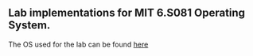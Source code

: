 ## Lab implementations for MIT 6.S081 Operating System.

The OS used for the lab can be found [here](https://github.com/rruiqiu/xv6-riscv)